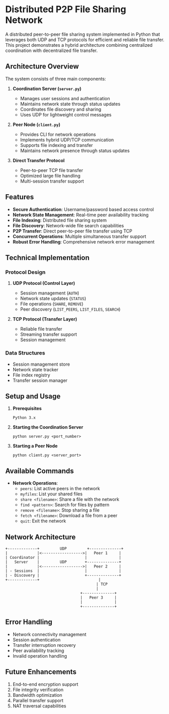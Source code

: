 # Distributed P2P File Sharing Network

A distributed peer-to-peer file sharing system implemented in Python that leverages both UDP and TCP protocols for efficient and reliable file transfer. This project demonstrates a hybrid architecture combining centralized coordination with decentralized file transfer.

## Architecture Overview

The system consists of three main components:

1. **Coordination Server (`server.py`)**
   - Manages user sessions and authentication
   - Maintains network state through status updates
   - Coordinates file discovery and sharing
   - Uses UDP for lightweight control messages

2. **Peer Node (`client.py`)**
   - Provides CLI for network operations
   - Implements hybrid UDP/TCP communication
   - Supports file indexing and transfer
   - Maintains network presence through status updates

3. **Direct Transfer Protocol**
   - Peer-to-peer TCP file transfer
   - Optimized large file handling
   - Multi-session transfer support

## Features

- **Secure Authentication**: Username/password based access control
- **Network State Management**: Real-time peer availability tracking
- **File Indexing**: Distributed file sharing system
- **File Discovery**: Network-wide file search capabilities
- **P2P Transfer**: Direct peer-to-peer file transfer using TCP
- **Concurrent Operations**: Multiple simultaneous transfer support
- **Robust Error Handling**: Comprehensive network error management

## Technical Implementation

### Protocol Design

1. **UDP Protocol (Control Layer)**
   - Session management (`AUTH`)
   - Network state updates (`STATUS`)
   - File operations (`SHARE`, `REMOVE`)
   - Peer discovery (`LIST_PEERS`, `LIST_FILES`, `SEARCH`)

2. **TCP Protocol (Transfer Layer)**
   - Reliable file transfer
   - Streaming transfer support
   - Session management

### Data Structures

- Session management store
- Network state tracker
- File index registry
- Transfer session manager

## Setup and Usage

1. **Prerequisites**
   ```
   Python 3.x
   ```

2. **Starting the Coordination Server**
   ```
   python server.py <port_number>
   ```

3. **Starting a Peer Node**
   ```
   python client.py <server_port>
   ```

## Available Commands

- **Network Operations**:
  - `peers`: List active peers in the network
  - `myfiles`: List your shared files
  - `share <filename>`: Share a file with the network
  - `find <pattern>`: Search for files by pattern
  - `remove <filename>`: Stop sharing a file
  - `fetch <filename>`: Download a file from a peer
  - `quit`: Exit the network

## Network Architecture

```
+-------------+         UDP         +--------------+
|             |<------------------>|   Peer 1     |
| Coordinator |                    |              |
|   Server    |         UDP        +--------------+
|             |<------------------>|   Peer 2     |
| - Sessions  |                    |              |
| - Discovery |                    +--------------+
+-------------+                          |
                                        | TCP
                                        |
                                 +--------------+
                                 |   Peer 3     |
                                 |              |
                                 +--------------+
```

## Error Handling

- Network connectivity management
- Session authentication
- Transfer interruption recovery
- Peer availability tracking
- Invalid operation handling

## Future Enhancements

1. End-to-end encryption support
2. File integrity verification
3. Bandwidth optimization
4. Parallel transfer support
5. NAT traversal capabilities

